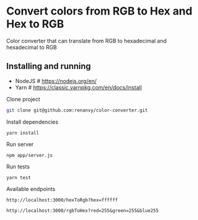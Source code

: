 # Convert colors from RGB to Hex and Hex to RGB

Color converter that can translate from RGB to hexadecimal and hexadecimal to RGB

## Installing and running

* NodeJS # https://nodejs.org/en/
* Yarn # https://classic.yarnpkg.com/en/docs/install

Clone project
```sh
git clone git@github.com:renanvy/color-converter.git
```
Install dependencies
```ssh
yarn install
```

Run server
```ssh
npm app/server.js
```

Run tests
```ssh
yarn test
```

Available endpoints
```ssh
http://localhost:3000/hexToRgb?hex=ffffff
```

```ssh
http://localhost:3000/rgbToHex?red=255&green=255&blue255
```
